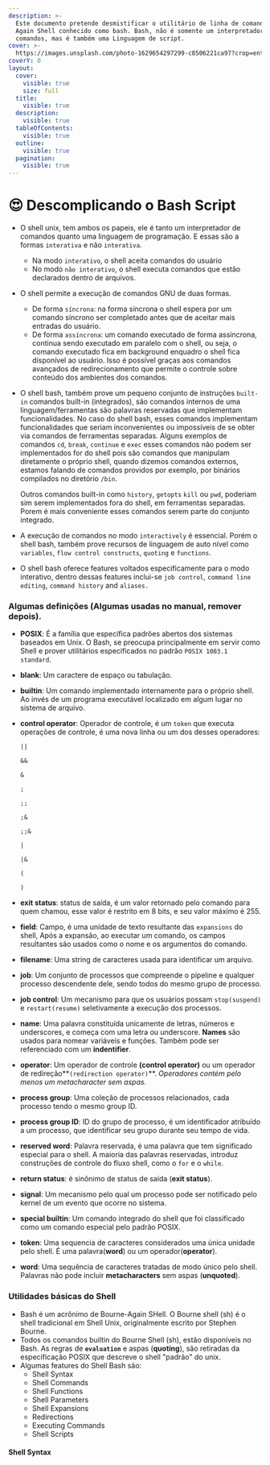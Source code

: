 ```yaml
---
description: >-
  Este documento pretende desmistificar o utilitário de linha de comando Bourn
  Again Shell conhecido como bash. Bash, não é somente um interpretador de
  comandos, mas é também uma Linguagem de script.
cover: >-
  https://images.unsplash.com/photo-1629654297299-c8506221ca97?crop=entropy&cs=srgb&fm=jpg&ixid=M3wxOTcwMjR8MHwxfHNlYXJjaHwxfHxiYXNofGVufDB8fHx8MTY5MDU3MDY4MXww&ixlib=rb-4.0.3&q=85
coverY: 0
layout:
  cover:
    visible: true
    size: full
  title:
    visible: true
  description:
    visible: true
  tableOfContents:
    visible: true
  outline:
    visible: true
  pagination:
    visible: true
---
```


# 😍 Descomplicando o Bash Script

* O shell unix, tem ambos os papeis, ele é tanto um interpretador de comandos quanto uma linguagem de programação. E essas são a formas `interativa` e  não `interativa`.
  * Na modo `interativo`, o shell aceita comandos do usuário
  * No modo `não interativo`, o shell executa comandos que estão declarados dentro de arquivos.
* O shell permite a execução de comandos GNU de duas formas.
  * De forma `síncrona`: na forma síncrona o shell espera por um comando síncrono ser completado antes que de aceitar mais entradas do usuário.
  * De forma `assíncrona`: um comando executado de forma assíncrona, continua sendo executado em paralelo com o shell, ou seja, o comando executado fica em background enquadro o shell fica disponível ao usuário. Isso é possível graças aos comandos avançados de redirecionamento que permite o controle sobre conteúdo dos ambientes dos comandos.
*   O shell bash, também prove um pequeno conjunto de instruções `built-in` comandos built-in (integrados), são comandos internos de uma linguagem/ferramentas são palavras reservadas que implementam funcionalidades. No caso do shell bash, esses comandos implementam funcionalidades que seriam inconvenientes ou impossíveis de se obter via comandos de ferramentas separadas. Alguns exemplos de comandos `cd`, `break`, `continue` e `exec` esses comandos não podem ser implementados for do shell pois são comandos que manipulam diretamente o próprio shell, quando dizemos comandos externos, estamos falando de comandos providos por exemplo, por binários compilados no diretório `/bin`.

    Outros comandos built-in como `history`, `getopts` `kill` ou `pwd`, poderiam sim serem implementados fora do shell, em ferramentas separadas. Porem é mais conveniente esses comandos serem parte do conjunto integrado.
* A execução de comandos no modo `interactively` é essencial. Porém o shell bash, também prove recursos de linguagem de auto nível como `variables`, `flow control constructs`, `quoting` e `functions`.
* O shell bash oferece features voltados especificamente para o modo interativo, dentro dessas features inclui-se `job control`, `command line editing`, `command history` and `aliases.`

### Algumas definições (Algumas usadas no manual, remover depois).

* **POSIX**: É a família que específica padrões abertos dos sistemas baseados em Unix. O Bash, se preocupa principalmente em servir como Shell e prover utilitários especificados no padrão `POSIX 1003.1 standard`.
* **blank**: Um caractere de espaço ou tabulação.
* **builtin**: Um comando implementado internamente para o próprio shell. Ao invés de um programa executável localizado em algum lugar no sistema de arquivo.&#x20;
*   **control operator**: Operador de controle, é um `token` que executa operações de controle, é uma nova linha ou um dos desses operadores:

    `||`

    `&&`

    `&`

    `;`

    `;;`

    `;&`

    `;;&`

    `|`

    `|&`

    `(`

    `)`
* **exit status**: status de saída, é um valor retornado pelo comando para quem chamou, esse valor é restrito em 8 bits, e seu valor máximo é 255.
* **field**: Campo, é uma unidade de texto resultante das `expansions` do shell, Após a expansão, ao executar um comando, os campos resultantes são usados como o nome e os argumentos do comando.
* **filename**: Uma string de caracteres usada para identificar um arquivo.
* **job**: Um conjunto de processos que compreende o pipeline e qualquer processo descendente dele, sendo todos do mesmo grupo de processo.
* **job control**: Um mecanismo para que os usuários possam  `stop(suspend)` e `restart(resume)` seletivamente a execução dos processos.
* **name**: Uma palavra constituída unicamente de letras, números e underscores, e começa com uma letra ou underscore. **Names** são usados para nomear variáveis e funções. Também pode ser referenciado com um **indentifier**.
* **operator**: Um operador de controle **(control operator)** ou um operador de redireção**`(redirection operator)`**. _Operadores contém pelo menos um metacharacter sem aspas._
* **process group**: Uma coleção de processos relacionados, cada processo tendo o mesmo group ID.
* **process group ID**: ID do grupo de processo, é um identificador atribuído a um processo, que identificar seu grupo durante seu tempo de vida.
* **reserved word**: Palavra reservada, é uma palavra que tem significado especial para o shell. A maioria das palavras reservadas, introduz construções de controle do fluxo shell, como o `for` e o `while`.
* **return status**: é sinônimo de status de saída (**exit status**).
* **signal**: Um mecanismo pelo qual um processo pode ser notificado pelo kernel de um evento que ocorre no sistema.
* **special builtin**: Um comando integrado do shell que foi classificado como um comando especial pelo padrão POSIX.
* **token**: Uma sequencia de caracteres considerados uma única unidade pelo shell. É uma palavra(**word**) ou um operador(**operator**).
* **word**: Uma sequência de caracteres tratadas de modo único pelo shell. Palavras não pode incluir **metacharacters** sem aspas (**unquoted**).

### Utilidades básicas do Shell

* Bash é um acrônimo de Bourne-Again SHell. O Bourne shell (sh) é o shell tradicional em Shell Unix, originalmente escrito por Stephen Bourne.&#x20;
* Todos os comandos builtin do Bourne Shell (sh), estão disponíveis no Bash. As regras de **`evaluation`** e aspas (**quoting**), são retiradas da especificação POSIX que descreve o shell "padrão" do unix.
* Algumas features do Shell Bash são:
  * Shell Syntax
  * Shell Commands
  * Shell Functions
  * Shell Parameters
  * Shell Expansions
  * Redirections
  * Executing Commands
  * Shell Scripts

#### Shell Syntax



